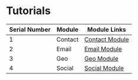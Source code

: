 # Tutorials

| Serial Number | Module      | Module Links                                                                                       |
|---------------|-------------|---------------------------------------------------------------------------------------------------|
| 1             | Contact     | [Contact Module](https://github.com/manvirsinghh/tutorial/blob/main/tutorials/contacts.md)         |
| 2             | Email       | [Email Module](https://github.com/manvirsinghh/tutorial/blob/main/tutorials/Email.md)             |
| 3             | Geo         | [Geo Module](https://github.com/manvirsinghh/tutorial/blob/main/tutorials/geo.md)                 |
| 4             | Social      | [Social Module](https://github.com/manvirsinghh/tutorial/blob/main/tutorials/social.md)           |

